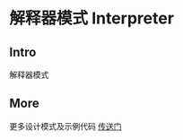 # 解释器模式 Interpreter

## Intro

解释器模式

## More

更多设计模式及示例代码 [传送门](https://github.com/WeihanLi/DesignPatterns)
